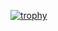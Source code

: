 [![trophy](https://github-profile-trophy.vercel.app/?username=Fylax&theme=onedark)](https://github.com/ryo-ma/github-profile-trophy)
